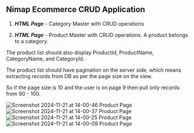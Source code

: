 ## Nimap Ecommerce CRUD Application

1. ***HTML Page*** - Category Master with CRUD operations

2. ***HTML Page*** - Product Master with CRUD operations. A product belongs to a category.

The product list should also display ProductId, ProductName, CategoryName, and CategoryId.

The product list should have pagination on the server side, which means extracting records from DB as per the page size on the view.

So if the page size is 10 and the user is on page 9 then pull only records from 90 - 100.

![Screenshot 2024-11-21 at 14-00-46 Product Page](https://github.com/user-attachments/assets/667b6f49-8715-4651-86b4-c47415c7c1c5)
![Screenshot 2024-11-21 at 14-00-37 Product Page](https://github.com/user-attachments/assets/7e5fea51-e757-4b8a-977e-3af746c566d6)
![Screenshot 2024-11-21 at 14-00-25 Product Page](https://github.com/user-attachments/assets/83d7c06b-742c-4047-89c7-ff439f5b72f8)
![Screenshot 2024-11-21 at 14-00-09 Product Page](https://github.com/user-attachments/assets/7c34b8d2-c67a-401a-837d-3c4554f7008c)
